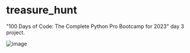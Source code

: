 # treasure_hunt
"100 Days of Code: The Complete Python Pro Bootcamp for 2023" day 3 project.


![image](https://user-images.githubusercontent.com/69269110/211940587-8010c06d-8016-4f8f-89cb-3cc9a467c4d0.png)


